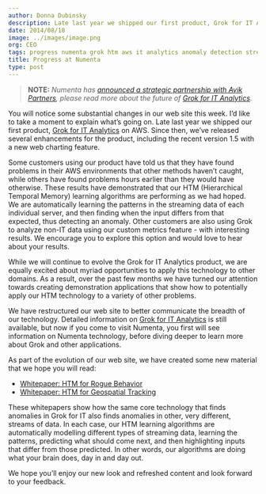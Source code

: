 ```yaml
---
author: Donna Dubinsky
description: Late last year we shipped our first product, Grok for IT Analytics on AWS. Since then, we’ve released several enhancements for the product, including the recent version 1.5 with a new web charting feature.
date: 2014/08/18
image: ../images/image.png
org: CEO
tags: progress numenta grok htm aws it analytics anomaly detection streaming data
title: Progress at Numenta
type: post
---
```


> **NOTE:** *Numenta has
  [announced a strategic partnership with Avik Partners](/press/2015/08/19/numenta-announces-licensing-of-grok-for-it-to-avik-partners/),
  please read more about the future of
  [Grok for IT Analytics](http://grokstream.com).*

You will notice some substantial changes in our web site this week.  I’d like to
take a moment to explain what’s going on. Late last year we shipped our first
product, [Grok for IT Analytics](http://grokstream.com) on AWS. Since then,
we’ve released several enhancements for the product, including the recent
version 1.5 with a new web charting feature.

Some customers using our product have told us that they have found problems in
their AWS environments that other methods haven’t caught, while others have
found problems hours earlier than they would have otherwise.  These results have
demonstrated that our HTM (Hierarchical Temporal Memory) learning algorithms are
performing as we had hoped.  We are automatically learning the patterns in the
streaming data of each individual server, and then finding when the input
differs from that expected, thus detecting an anomaly.  Other customers are also
using Grok to analyze non-IT data using our custom metrics feature - with
interesting results.  We encourage you to explore this option and would love to
hear about your results.

While we will continue to evolve the Grok for IT Analytics product, we are
equally excited about myriad opportunities to apply this technology to other
domains.  As a result, over the past few months we have turned our attention
towards creating demonstration applications that show how to potentially apply
our HTM technology to a variety of other problems.

We have restructured our web site to better communicate the breadth of our
technology. Detailed information on [Grok for IT Analytics](http://grokstream.com)
is still available, but now if you come to visit Numenta, you first will see
information on Numenta technology, before diving deeper to learn more about Grok
and other applications.

As part of the evolution of our web site, we have created some new material that
we hope you will read:

* [Whitepaper: HTM for Rogue Behavior](/assets/pdf/whitepapers/Rogue%20Behavior%20Detection%20White%20Paper.pdf)
* [Whitepaper: HTM for Geospatial Tracking](/assets/pdf/whitepapers/Geospatial%20Tracking%20White%20Paper.pdf)

These whitepapers show how the same core technology that finds anomalies in
Grok for IT also finds anomalies in other, very different, streams of data.  In
each case, our HTM learning algorithms are automatically modelling different
types of streaming data, learning the patterns, predicting what should come
next, and then highlighting inputs that differ from those predicted.  In other
words, our algorithms are doing what your brain does, day in and day out.

We hope you’ll enjoy our new look and refreshed content and look forward to your
feedback.
